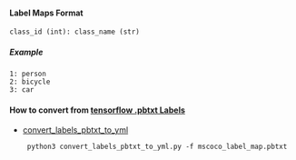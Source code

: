 
#### Label Maps Format
    class_id (int): class_name (str)

##### Example
    1: person
    2: bicycle
    3: car
    
#### How to convert from [tensorflow .pbtxt Labels](https://github.com/tensorflow/models/tree/master/research/object_detection/data)
- [convert_labels_pbtxt_to_yml](https://github.com/jackersson/gst-plugins-tf/blob/master/utils/convert_labels_pbtxt_to_yml.py)
       
       python3 convert_labels_pbtxt_to_yml.py -f mscoco_label_map.pbtxt
 
